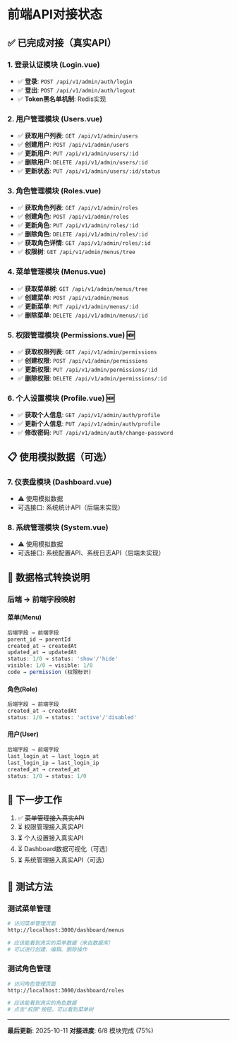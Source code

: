 # 前端API对接状态

## ✅ 已完成对接（真实API）

### 1. 登录认证模块 (Login.vue)
- ✅ **登录**: `POST /api/v1/admin/auth/login`
- ✅ **登出**: `POST /api/v1/admin/auth/logout`
- ✅ **Token黑名单机制**: Redis实现

### 2. 用户管理模块 (Users.vue)
- ✅ **获取用户列表**: `GET /api/v1/admin/users`
- ✅ **创建用户**: `POST /api/v1/admin/users`
- ✅ **更新用户**: `PUT /api/v1/admin/users/:id`
- ✅ **删除用户**: `DELETE /api/v1/admin/users/:id`
- ✅ **更新状态**: `PUT /api/v1/admin/users/:id/status`

### 3. 角色管理模块 (Roles.vue)
- ✅ **获取角色列表**: `GET /api/v1/admin/roles`
- ✅ **创建角色**: `POST /api/v1/admin/roles`
- ✅ **更新角色**: `PUT /api/v1/admin/roles/:id`
- ✅ **删除角色**: `DELETE /api/v1/admin/roles/:id`
- ✅ **获取角色详情**: `GET /api/v1/admin/roles/:id`
- ✅ **权限树**: `GET /api/v1/admin/menus/tree`

### 4. 菜单管理模块 (Menus.vue)
- ✅ **获取菜单树**: `GET /api/v1/admin/menus/tree`
- ✅ **创建菜单**: `POST /api/v1/admin/menus`
- ✅ **更新菜单**: `PUT /api/v1/admin/menus/:id`
- ✅ **删除菜单**: `DELETE /api/v1/admin/menus/:id`

### 5. 权限管理模块 (Permissions.vue) 🆕
- ✅ **获取权限列表**: `GET /api/v1/admin/permissions`
- ✅ **创建权限**: `POST /api/v1/admin/permissions`
- ✅ **更新权限**: `PUT /api/v1/admin/permissions/:id`
- ✅ **删除权限**: `DELETE /api/v1/admin/permissions/:id`

### 6. 个人设置模块 (Profile.vue) 🆕
- ✅ **获取个人信息**: `GET /api/v1/admin/auth/profile`
- ✅ **更新个人信息**: `PUT /api/v1/admin/auth/profile`
- ✅ **修改密码**: `PUT /api/v1/admin/auth/change-password`

## 📋 使用模拟数据（可选）

### 7. 仪表盘模块 (Dashboard.vue)
- ⚠️ 使用模拟数据
- 可选接口: 系统统计API（后端未实现）

### 8. 系统管理模块 (System.vue)
- ⚠️ 使用模拟数据
- 可选接口: 系统配置API、系统日志API（后端未实现）

## 🎯 数据格式转换说明

### 后端 → 前端字段映射

#### 菜单(Menu)
```typescript
后端字段 → 前端字段
parent_id → parentId
created_at → createdAt
updated_at → updatedAt
status: 1/0 → status: 'show'/'hide'
visible: 1/0 → visible: 1/0
code → permission (权限标识)
```

#### 角色(Role)
```typescript
后端字段 → 前端字段
created_at → createdAt
status: 1/0 → status: 'active'/'disabled'
```

#### 用户(User)
```typescript
后端字段 → 前端字段
last_login_at → last_login_at
last_login_ip → last_login_ip
created_at → created_at
status: 1/0 → status: 1/0
```

## 📝 下一步工作

1. ✅ ~~菜单管理接入真实API~~
2. ⏳ 权限管理接入真实API
3. ⏳ 个人设置接入真实API
4. ⏳ Dashboard数据可视化（可选）
5. ⏳ 系统管理接入真实API（可选）

## 🔧 测试方法

### 测试菜单管理
```bash
# 访问菜单管理页面
http://localhost:3000/dashboard/menus

# 应该能看到真实的菜单数据（来自数据库）
# 可以进行创建、编辑、删除操作
```

### 测试角色管理
```bash
# 访问角色管理页面
http://localhost:3000/dashboard/roles

# 应该能看到真实的角色数据
# 点击"权限"按钮，可以看到菜单树
```

---

**最后更新**: 2025-10-11
**对接进度**: 6/8 模块完成 (75%)


